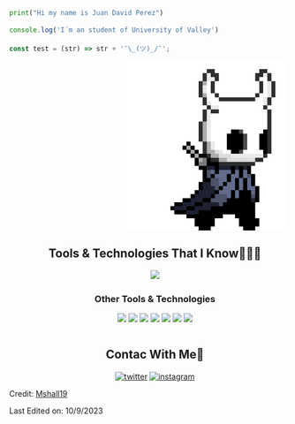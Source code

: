 ```python
print("Hi my name is Juan David Perez")
```
```javascript
console.log('I´m an student of University of Valley')

const test = (str) => str + '¯\_(ツ)_/¯';
```
<img align="right" width="300" alt="GIF" src="https://raw.githubusercontent.com/TanZng/TanZng/master/assets/hollor_knight3.gif" />

<!--Tecnologias-->
<div id="user-content-toc">
  <ul align="center">
    <summary><h2 style="display: inline-block">Tools & Technologies That I Know👨🏻‍💻</h2></summary>
    <a href="https://skillicons.dev">
      <img src="https://skillicons.dev/icons?i=java,ps,py,js,git,vscode,postgres,wordpress,idea,figma&perline=14" />
    </a>
    <summary><h3 style="display: inline-block">Other Tools & Technologies</h3></summary>
    <div id="user-content-toc">
      <img src="https://img.shields.io/badge/github-181717.svg?&style=for-the-badge&logo=github&logoColor=white"/>
      <img src="https://img.shields.io/badge/blockbench-1E93D9.svg?&style=for-the-badge&logo=blockbench&logoColor=white"/>
      <img src="https://img.shields.io/badge/wondershare filmora-07273D.svg?&style=for-the-badge&logo=wondersharefilmora&logoColor=white"/>
      <img src="https://img.shields.io/badge/obsstudio-302E31.svg?&style=for-the-badge&logo=obsstudio&logoColor=white"/>
      <img src="https://img.shields.io/badge/jira-0052CC.svg?&style=for-the-badge&logo=jira&logoColor=white"/>
      <img src="https://img.shields.io/badge/adobe XD-FF61F6.svg?&style=for-the-badge&logo=adobexd&logoColor=white"/>
      <img src="https://img.shields.io/badge/adobe premier-9999FF.svg?&style=for-the-badge&logo=adobepremierepro&logoColor=white"/>
    </div>
  </ul>
</div>


<!--Contacto-->
<div id="user-content-toc">
  <ul align="center">
    <summary><h2 style="display: inline-block">Contac With Me🤝</h2></summary>
    <a href="https://skillicons.dev">
      <a href="https://twitter.com/Marahall_" target="blank"><img align="center" src="https://skillicons.dev/icons?i=twitter" alt="twitter" height="50" width="50" /></a> 
      <a href="https://www.instagram.com/judape.z_11/" target="blank"><img align="center" src="https://skillicons.dev/icons?i=instagram" alt="instagram" height="50" width="50" /></a>
    </a>
  </ul>
</div>





Credit: [Mshall19](https://github.com/Mshall19)

Last Edited on: 10/9/2023
